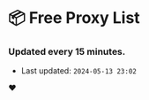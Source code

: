 # :package: Free Proxy List
### Updated every 15 minutes.

- Last updated: `2024-05-13 23:02`

:heart:
